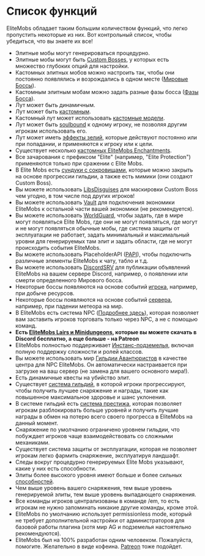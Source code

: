 # Список функций

EliteMobs  обладает  таким  большим количеством функций, что легко пропустить  некоторые из них.  Вот контрольный список, чтобы  убедиться, что вы знаете  их все!

- Элитные мобы могут генерироваться процедурно.
- Элитные мобы могут быть [Custom Bosses]($language$/elitemobs/creating_bosses.md), у которых есть  множество глубоких опций  для настройки.
- Кастомных элитных мобов можно настроить так, чтобы они постоянно появлялись и возрождались в одном месте ([Мировые Боссы]($language$/elitemobs/creating_world_bosses.md)).
- Кастомным элитным мобам можно задать разные фазы босса ([Фазы Босса]($language$/elitemobs/creating_boss_phases.md)).
- Лут может быть динамичным.
- Лут может быть [кастомным]($language$/elitemobs/creating_items.md).
- Кастомный лут может использовать [кастомные модели]($language$/elitemobs/creating_items.md&section=custommodelid&section=custommodelid).
- Лут может быть [soulbound]($language$/elitemobs/soulbind.md)  к одному игроку, не позволяя другим игрокам использовать его.
- Лут может иметь  [эффекты зелий]($language$/elitemobs/creating_items.md&section=potioneffects),  которые действуют постоянно или при попадании, и применяются к игроку или к цели.
- Существует несколько  [кастомных  EliteMobs  Enchantments]($language$/elitemobs/custom_enchantments_list.md).
- Все зачарования с префиксом "Elite" (например, "Elite Protection") применяются только при сражении с Elite Mobs.
- В Elite Mobs есть  [сундуки с сокровищами]($language$/elitemobs/creating_treasure_chests.md), которые можно закрыть на основе прогрессии гильдии, а также есть мимики (они создают  Custom Boss).
- Вы можете использовать [LibsDisguises]($language$/elitemobs/libsdisguises.md)  для  маскировки  Custom Boss  чем угодно, в том числе под других игроков!
- Вы можете использовать [Vault]($language$/elitemobs/vault.md)  для подключения экономики EliteMobs  к остальной части вашей экономики (не рекомендуется).
- Вы можете использовать [WorldGuard]($language$/elitemobs/worldguard_flags.md),  чтобы задать, где в мире могут появляться Elite Mobs, где они не могут появляться, где могут и не могут появляться обычные мобы, где система защиты от эксплуатации не работает, задать минимальный и максимальный уровни для генерируемых там элит и задать области, где не могут происходить события EliteMobs.
- Вы можете использовать PlaceholderAPI ([PAPI]($language$/elitemobs/placeholders.md)),  чтобы подключить различные элементы EliteMobs  к чату,  табло  и т.д.
- Вы можете использовать [DiscordSRV]($language$/elitemobs/discordsrv.md)  для публикации объявлений EliteMobs  на вашем сервере Discord, например, о появлении или смерти определенного Мирового босса.
- Некоторые боссы появляются на основе событий [игрока]($language$/elitemobs/elitemobs+creating_events.md&section=what-are-custom-events?),  например,  при добыче ресурсов.
- Некоторые боссы появляются на основе событий [сервера]($language$/elitemobs/elitemobs+creating_events.md&section=what-are-custom-events?),  например,  при падении метеора на мир.
- В EliteMobs  есть система NPC ([Подробнее здесь]($language$/elitemobs/adventurers_guild_world.md)),  которая позволяет вам заставить игроков торговать только через NPC, а не с помощью команд.
- **Есть  [EliteMobs Lairs  и  Minidungeons]($language$/elitemobs/dungeons.md),  которые вы можете скачать в Discord бесплатно, а еще больше - на Patreon**
- EliteMobs  полностью поддерживает  [Инстанс-подземелья]($language$/elitemobs/understanding_the_basics_of_elitemobs.md&section=instanced-dungeoneering),  включая полную поддержку сложности и ролей классов.
- Вы можете использовать мир  [Гильдии Авантюристов]($language$/elitemobs/adventurers_guild_world.md)  в качестве центра для NPC EliteMobs.  Он автоматически настраивается при загрузке на ваш сервер (не замена для вашего основного мира!).
- Есть динамичные квесты на убийство элит.
- Существует  [система гильдий]($language$/elitemobs/guild_tier_loot_limiter.md),  в которой игроки прогрессируют, чтобы получить лучшее снаряжение и награды, такие как повышенное максимальное здоровье и шанс уклонения.
- В системе гильдий есть  [система престижа]($language$/elitemobs/prestige_system.md),  которая позволяет игрокам разблокировать больше уровней и получить лучшие награды в обмен на потерю всего своего прогресса в EliteMobs  на данный момент.
- Снаряжение по умолчанию ограничено уровнем гильдии, что побуждает игроков чаще взаимодействовать со сложными механиками.
- Существует система защиты от эксплуатации, которая не позволяет игрокам легко фармить снаряжение, эксплуатируя ландшафт.
- Следы вокруг процедурно генерируемых  Elite Mobs  указывают, какие у них есть способности.
- Элиты более высокого уровня имеют больше и более сильных [способностей]($language$/elitemobs/creating_bosses.md&section=easy-configuration---premade-powers).
- Чем выше уровень вашего снаряжения, тем выше уровень генерируемой элиты, тем выше уровень выпадающего снаряжения.
- Все команды игроков централизованы в команде /em, то есть игрокам не нужно запоминать никакие другие команды, кроме этой.
- EliteMobs  по умолчанию использует  permissionless mode,  который не требует дополнительной настройки от администраторов для базовой работы плагина (хотя мир AG и подземелья настоятельно рекомендуются).
- EliteMobs  был на 100% разработан одним человеком.  Пожалуйста, помогите.  Желательно в виде кофеина.  [Patreon](https://www.patreon.com/magmaguy)  тоже подойдет.



